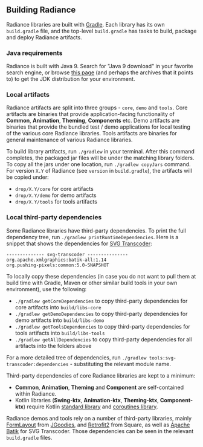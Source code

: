 ## Building Radiance

Radiance libraries are built with [Gradle](https://docs.gradle.org/). Each library has its own `build.gradle` file, and the top-level `build.gradle` has tasks to build, package and deploy Radiance artifacts.

### Java requirements

Radiance is built with Java 9. Search for "Java 9 download" in your favorite search engine, or browse [this page](https://www.oracle.com/technetwork/java/javase/downloads/index.html) (and perhaps the archives that it points to) to get the JDK distribution for your environment.

### Local artifacts

Radiance artifacts are split into three groups - `core`, `demo` and `tools`. Core artifacts are binaries that provide application-facing functionality of **Common**, **Animation**, **Theming**, **Components** etc. Demo artifacts are binaries that provide the bundled test / demo applications for local testing of the various core Radiance libraries. Tools artifacts are binaries for general maintenance of various Radiance libraries.

To build library artifacts, run `./gradlew` in your terminal. After this command completes, the packaged jar files will be under the matching library folders. To copy all the jars under one location, run `./gradlew copyJars` command. For version `X.Y` of Radiance (see `version` in `build.gradle`), the artifacts will be copied under:

* `drop/X.Y/core` for core artifacts
* `drop/X.Y/demo` for demo artifacts
* `drop/X.Y/tools` for tools artifacts

### Local third-party dependencies

Some Radiance libraries have third-party dependencies. To print the full dependency tree, run `./gradlew printRuntimeDependencies`. Here is a snippet that shows the dependencies for [SVG Transcoder](tools/svg-transcoder/svg-transcoder.md):

```
-------------- svg-transcoder ---------------
org.apache.xmlgraphics:batik-all:1.14
org.pushing-pixels:common:5.0-SNAPSHOT
```

To locally copy these dependencies (in case you do not want to pull them at build time with Gradle, Maven or other similar build tools in your own environment), use the following:

* `./gradlew getCoreDependencies` to copy third-party dependencies for core artifacts into `build/libs-core`
* `./gradlew getDemoDependencies` to copy third-party dependencies for demo artifacts into `build/libs-demo`
* `./gradlew getToolsDependencies` to copy third-party dependencies for tools artifacts into `build/libs-tools`
* `./gradlew getAllDependencies` to copy third-party dependencies for all artifacts into the folders above

For a more detailed tree of dependencies, run `./gradlew tools:svg-transcoder:dependencies` - substituting the relevant module name.

Third-party dependencies of core Radiance libraries are kept to a minimum:
* **Common**, **Animation**, **Theming** and **Component** are self-contained within Radiance.
* Kotlin libraries (**Swing-ktx**, **Animation-ktx**, **Theming-ktx**, **Component-ktx**) require Kotlin [standard library](https://kotlinlang.org/api/latest/jvm/stdlib/) and [coroutines library](https://github.com/Kotlin/kotlinx.coroutines).

Radiance demos and tools rely on a number of third-party libraries, mainly [FormLayout](http://www.jgoodies.com/freeware/libraries/forms/) from [JGoodies](http://www.jgoodies.com/), and [Retrofit2](https://square.github.io/retrofit/) from Square, as well as [Apache Batik](https://xmlgraphics.apache.org/batik/) for SVG Transcoder. Those dependencies can be seen in the relevant `build.gradle` files.
